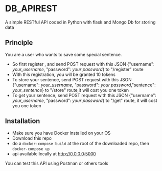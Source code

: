 # DB_APIREST

A simple RESTful API coded in Python with flask and Mongo Db for storing data

## Principle

You are a user who wants to save some special sentence.
- So first register , and send POST request with  this JSON {"username": *your_username*, "password": *your password*} to "/register" route
- With this registration, you will be granted 10 tokens
- To store your sentence, send POST request with  this JSON {"username": *your_username*, "password": *your password*,"sentence": *your_sentence*} to "/store" route,it will cost you one token
- To get your sentence, send POST request with  this JSON {"username": *your_username*, "password": *your password*} to "/get" route, it will cost you one token

## Installation

- Make sure you have Docker installed on your OS
- Download this repo
- do a `docker-compose build` at the root of the downloaded repo, then `docker-compose up`
- api available locally at http://0.0.0.0:5000


You can test this API using Postman or others tools